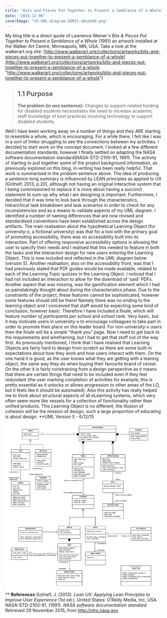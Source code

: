 ```yaml
---
title: "Bits and Pieces Put Together to Present a Semblance of a Whole"
date: "2015-12-06"
coverImage: "V5-UML-diagram-IDM21-16nohb0.png"
---
```


My blog title is a direct quote of Lawrence Weiner's _Bits & Pieces Put Together to Present a Semblance of a Whole_ (1991) an artwork installed at the Walker Art Centre, Minneapolis, MN, USA. Take a look at the walkerart.org site: [http://www.walkerart.org/collections/artworks/bits-and-pieces-put-together-to-present-a-semblance-of-a-whole](http://www.walkerart.org/collections/artworks/bits-and-pieces-put-together-to-present-a-semblance-of-a-whole "http://www.walkerart.org/collections/artworks/bits-and-pieces-put-together-to-present-a-semblance-of-a-whole")

> ## 1.1 Purpose
> 
> **The problem (in one sentence):** Changes to support-related funding for disabled students necessitates the need to increase academic staff knowledge of best practices involving technology to support disabled students.

Well I have been working away on a number of things and they ARE starting to resemble a whole, which is encouraging. For a while there, I felt like I was in a sort of limbo struggling to see the connections between my activities. I decided to start work on the concept document. I looked at a few different documentation standards, however I finally settled on adapting the NASA software documentation standard(NASA-STD-2100-91, 1991). The activity of starting to pull together some of the project background information, as previously explored on this blog, in-writing has been really helpful. That work is summarised in the _problem_ sentence above. The idea of producing a sentence-long summary is influenced by LEAN principles as applied to UX (Gothelf, 2013, p.20), although not having an original interactive system that I being commissioned to replace it is more about having a succinct statement to sum-up why what I am designing is important. Furthermore, I decided that it was time to look back through the characteristics, hierarchical task breakdown and task scenarios in order to check for any inconsistencies and as a means to validate aspects of my UML diagram. I identified a number of naming differences that are now revised and standardised conventions have been established across the design artifacts. The main realisation about the hypothetical Learning Object (for university-x; a fictional university) was that for a tool with the primary goal of promoting accessibility, there was no accessibility built into its interaction. Part of offering responsive accessibility options is allowing the user to specify their needs and I realised that this needed to feature in both the tasks and the interaction design for new users entering the Learning Object. This is now included and reflected in the UML diagram below (version 5). Another realisation, also on the accessibility front, was that I had previously stated that PDF guides would be made available, related to each of the Learning Topic quizzes in the Learning Object. I noticed that I had not included an interaction to allow for the download of 'said' PDFs. Another aspect that was missing, was the gamification element which I had so painstakingly thought about during the characteristics phase. Due to the constraints of the project, these features cannot be sophisticated, however _some_ features should still be there! Namely there was no ending to the learning object and I conceived that staff would be expecting some kind of conclusion, however basic. Therefore I have included a finale, which will feature _number of participants per school_ and _school rank_. Very basic, but it may motivate users in university-x to encourage colleagues to take part in order to promote their place on this leader board. For non-university-x users then the finale will be a simple "thank you" page. Now I need to get back to the requirements and wireframing, but I had to get that stuff out of the way first. As previously mentioned, I think that I have realised that Learning Objects are fairly hard to design from scratch as there are some built-in expectations about how they work and how users interact with them. On the one hand it is good, as the user knows what they are getting with a leaning object, the same way they do when buying their favourite brand of cereal. On the other it is fairly constraining from a design perspective as it means that there are certain things that need to be included even if they feel redundant (the user marking completion of activities for example; this is pretty essential as it unlocks or allows progression to other areas of the LO, but it feels like it should be automated). Also this activity has really helped me to think about structural aspects of all eLearning systems, which very often seem more like vessels for a collection of functionality rather than unified products. This Learning Object is no different, the illusion of cohesion will be the mission of design; such a large proportion of educating is about design. **UML Version 5 - 6/12/15 [![V5 UML diagram IDM21](images/V5-UML-diagram-IDM21-16nohb0.png)](http://www.fionamacneill.co.uk/blog/wp-content/uploads/2015/12/V5-UML-diagram-IDM21-16nohb0.png) ** **References** Gothelf, J. (2013). _Lean UX: Applying Lean Principles to Improve User Experience_ (1st ed.). United States: O’Reilly Media, Inc, USA. NASA-STD-2100-91. (1991). _NASA software documentation standard_. Retrieved 29 November 2015, from http://ntrs.nasa.gov
